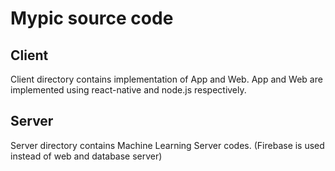 # Mypic source code

## Client
Client directory contains implementation of App and Web.
App and Web are implemented using react-native and node.js respectively.

## Server
Server directory contains Machine Learning Server codes.
(Firebase is used instead of web and database server)

